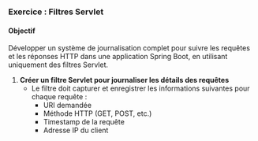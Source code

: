 ### Exercice : Filtres Servlet

#### Objectif
Développer un système de journalisation complet pour suivre les requêtes et les réponses HTTP dans une application Spring Boot, en utilisant uniquement des filtres Servlet.


1. **Créer un filtre Servlet pour journaliser les détails des requêtes**
   - Le filtre doit capturer et enregistrer les informations suivantes pour chaque requête :
     - URI demandée
     - Méthode HTTP (GET, POST, etc.)
     - Timestamp de la requête
     - Adresse IP du client
